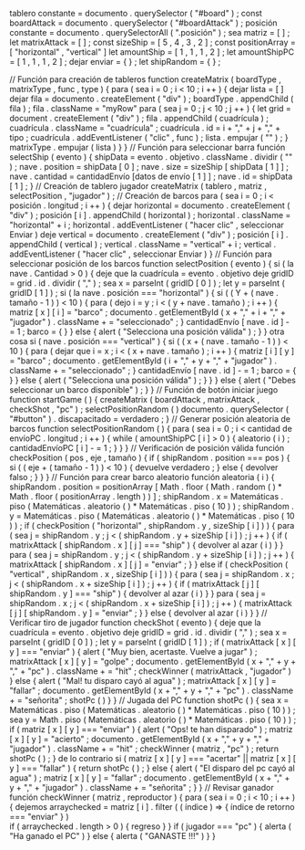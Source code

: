 tablero  constante =  documento . querySelector ( "#board" ) ;
const  boardAttack  =  documento . querySelector ( "#boardAttack" ) ;
 posición  constante =  documento . querySelectorAll ( ".posición" ) ;
sea  matriz  =  [ ] ;
let  matrixAttack  =  [ ] ;
const  sizeShip  =  [ 5 ,  4 ,  3 ,  2 ] ;
const  positionArray  =  [ "horizontal" ,  "vertical" ]
let  amountShip  =  [ 1 ,  1 ,  1 ,  2 ] ;
let  amountShipPC  =   [ 1 ,  1 ,  1 ,  2 ] ;
dejar  enviar  =  { } ;
let  shipRandom  =  { } ;

// Función para creación de tableros
function  createMatrix ( boardType ,  matrixType ,  func ,  type ) {
    para ( sea  i = 0 ;  i < 10 ;  i ++ ) {
        dejar  lista  =  [ ]
        dejar  fila  =  documento . createElement ( "div" ) ;
        boardType . appendChild ( fila ) ;
        fila . className  =  "myRow"
        para ( sea  j = 0 ;  j < 10 ;  j ++ ) {
            let  grid  =  document . createElement ( "div" ) ;
            fila . appendChild ( cuadrícula ) ;
            cuadrícula . className  =  "cuadrícula" ;
            cuadrícula . id  =  i  +  ","  +  j  +  ","  +  tipo ;
            cuadrícula . addEventListener ( "clic" ,  func ) ;
            lista . empujar ( "" ) ;
        }
        matrixType . empujar ( lista )
    }
}
// Función para seleccionar barra
función  selectShip ( evento ) {
    shipData  =  evento . objetivo . className . dividir ( "" ) ;
    nave . position  =  shipData [ 0 ] ;
    nave . size  =  sizeShip [ shipData [ 1 ] ] ;
    nave . cantidad  =  cantidadEnvío [datos de envío [ 1 ] ] ;
    nave . id  =  shipData [ 1 ] ;
}
// Creación de tablero jugador
createMatrix ( tablero ,  matriz ,  selectPosition ,  "jugador" ) ;
// Creación de barcos
para ( sea  i = 0 ;  i < posición . longitud ;  i ++ ) {
    dejar  horizontal  =  documento . createElement ( "div" ) ;
    posición [ i ] . appendChild ( horizontal ) ;
    horizontal . className  =  "horizontal"  +  i ;
    horizontal . addEventListener ( "hacer clic" , seleccionar  Enviar )
    deje  vertical  =  documento . createElement ( "div" ) ;
    posición [ i ] . appendChild ( vertical ) ;
    vertical . className  =  "vertical"  +  i ;
    vertical . addEventListener ( "hacer clic" , seleccionar  Enviar )
}
// Función para seleccionar posición de los barcos
function  selectPosition ( evento ) {
    si ( la nave . Cantidad  >  0 ) {
        deje que la  cuadrícula  =  evento . objetivo
        deje  gridID  =  grid . id . dividir ( "," ) ;
        sea  x  =  parseInt ( gridID [ 0 ] ) ;
        let  y  =  parseInt ( gridID [ 1 ] ) ;
        si ( la nave . posición  ===  "horizontal" ) {
            si ( ( Y  +  ( nave . tamaño  -  1 ) )  <  10 ) {
                para ( dejo  i = y ;  i < ( y  +  nave . tamaño ) ;  i ++ ) {
                    matriz [ x ] [ i ]  =  "barco" ;
                    documento . getElementById ( x  +  ","  +  i  +  ","  +  "jugador" ) . className  + =  "seleccionado" ;
                }
                cantidadEnvío [ nave . id ]  - =  1 ;
                barco  =  { }
            }
            else {
                alert ( "Selecciona una posición válida" ) ;
            }
        }
        otra cosa  si ( nave . posición  ===  "vertical" ) {
            si ( ( x  +  ( nave . tamaño  -  1 ) )  <  10 ) {
                para ( dejar que  i = x ;  i < ( x  +  nave . tamaño ) ;  i ++ ) {
                    matriz [ i ] [ y ]  =  "barco" ;
                    documento . getElementById ( i  +  ","  +  y  +  ","  +  "jugador" ) . className  + =  "seleccionado" ;
                }
                cantidadEnvío [ nave . id ]  - =  1 ;
                barco  =  { }
            }
            else {
                alert ( "Selecciona una posición válida" ) ;
            }
        }
    }
    else {
        alert ( "Debes seleccionar un barco disponible" ) ;
    }
}
// Función de botón iniciar juego
function  startGame ( ) {
    createMatrix ( boardAttack ,  matrixAttack ,  checkShot ,  "pc" ) ;
    selectPositionRandom ( )
    documento . querySelector ( "#button" ) . discapacitado  =  verdadero ;
}
// Generar posición aleatoria de barcos
function  selectPositionRandom ( ) {
    para ( sea  i = 0 ;  i < cantidad de envíoPC . longitud ;  i ++ ) {
        while ( amountShipPC [ i ]  >  0 ) {
            aleatorio ( i ) ;
            cantidadEnvíoPC [ i ]  - =  1 ;
        }
    }
}
// Verificación de posición válida
función  checkPosition ( pos ,  eje ,  tamaño ) {
    if ( shipRandom . position   ===  pos ) {
        si ( ( eje  +  ( tamaño  -  1 ) )  <  10 ) {
            devuelve  verdadero ;
        }
        else {
            devolver  falso ;
        }
    }
}
// Función para crear barco aleatorio
función  aleatoria ( i ) {
    shipRandom . position  =  positionArray [ Math . floor ( Math . random ( )  *  Math . floor ( positionArray . length ) ) ] ;
    shipRandom . x  =  Matemáticas . piso ( Matemáticas . aleatorio ( )  *  Matemáticas . piso ( 10 ) ) ;
    shipRandom . y  =  Matemáticas . piso ( Matemáticas . aleatorio ( )  *  Matemáticas . piso ( 10 ) ) ;
    if ( checkPosition ( "horizontal" ,  shipRandom . y ,  sizeShip [ i ] ) ) {
        para ( sea  j = shipRandom . y ;  j < ( shipRandom . y  +  sizeShip [ i ] ) ;  j ++ ) {
            if ( matrixAttack [ shipRandom . x ] [ j ]  ===  "ship" ) {
                devolver al  azar ( i )
            }
        }
        para ( sea  j = shipRandom . y ;  j < ( shipRandom . y  +  sizeShip [ i ] ) ;  j ++ ) {
            matrixAttack [ shipRandom . x ] [ j ]  =  "enviar" ;
        }
    }
    else  if ( checkPosition ( "vertical" ,  shipRandom . x ,  sizeShip [ i ] ) ) {
        para ( sea  j = shipRandom . x ;  j < ( shipRandom . x  +  sizeShip [ i ] ) ;  j ++ ) {
            if ( matrixAttack [ j ] [ shipRandom . y ]  ===  "ship" ) {
                devolver al  azar ( i )
            }
        }
        para ( sea  j = shipRandom . x ;  j < ( shipRandom . x  +  sizeShip [ i ] ) ;  j ++ ) {
            matrixAttack [ j ] [ shipRandom . y ]  =  "enviar" ;
        }
    }
    else {
        devolver al  azar ( i )
    }
}
// Verificar tiro de jugador
function  checkShot ( evento ) {
    deje que la  cuadrícula  =  evento . objetivo
    deje  gridID  =  grid . id . dividir ( "," ) ;
    sea  x  =  parseInt ( gridID [ 0 ] ) ;
    let  y  =  parseInt ( gridID [ 1 ] ) ;
    if ( matrixAttack [ x ] [ y ]  ===  "enviar" ) {
        alert ( "Muy bien, acertaste. Vuelve a jugar" ) ;
        matrixAttack [ x ] [ y ]  =  "golpe" ;
        documento . getElementById ( x  +  ","  +  y  +  ","  +  "pc" ) . className  + =  "hit" ;
        checkWinner ( matrixAttack ,  "jugador" )
    }
    else {
        alert ( "Mal! tu disparo cayó al agua" ) ;
        matrixAttack [ x ] [ y ]  =  "fallar" ;
        documento . getElementById ( x  +  ","  +  y  +  ","  +  "pc" ) . className  + =  "señorita" ;
        shotPc ( )
    }
}
// Jugada del PC
function  shotPc ( ) {
    sea  x  =  Matemáticas . piso ( Matemáticas . aleatorio ( )  *  Matemáticas . piso ( 10 ) ) ;
    sea  y  =  Math . piso ( Matemáticas . aleatorio ( )  *  Matemáticas . piso ( 10 ) ) ;
    if ( matriz [ x ] [ y ]  ===  "enviar" ) {
        alert ( "Ops! te han disparado" ) ;
        matriz [ x ] [ y ]  =  "acierto" ;
        documento . getElementById ( x  +  ","  +  y  +  ","  +  "jugador" ) . className  + =  "hit" ;
        checkWinner ( matriz ,  "pc" ) ;
        return  shotPc ( ) ;
    }
    de lo contrario  si ( matriz [ x ] [ y ]  ===  "acertar"  ||  matriz [ x ] [ y ]  ===  "fallar" ) {
        return  shotPc ( ) ;
    }
    else {
        alert ( "El disparo del pc cayó al agua" ) ;
        matriz [ x ] [ y ]  =  "fallar" ;
        documento . getElementById ( x  +  ","  +  y  +  ","  +  "jugador" ) . className  + =  "señorita" ;
    }
}
// Revisar ganador
función  checkWinner ( matriz ,  reproductor ) {
    para ( sea  i = 0 ;  i < 10 ;  i ++ ) {
        dejemos  arraychecked  =  matriz [ i ] . filter ( ( índice ) => { índice de retorno  === "enviar" } )  
        if ( arraychecked . length  >  0 ) {
            regreso
        }
    }
    if ( jugador  ===  "pc" ) {
        alerta ( "Ha ganado el PC" )
    }
    else {
        alerta ( "GANASTE !!!" )
    }
}
